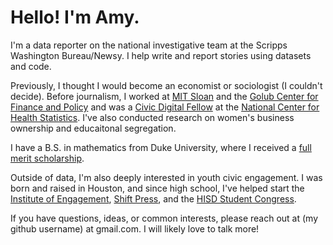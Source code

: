 # Hello! I'm Amy. 

I'm a data reporter on the national investigative team at the Scripps Washington Bureau/Newsy. I help write and report stories using datasets and code. 

Previously, I thought I would become an economist or sociologist (I couldn't decide). Before journalism, I worked at [MIT Sloan](https://mitsloan.mit.edu/) and the [Golub Center for Finance and Policy](https://gcfp.mit.edu/) and was a [Civic Digital Fellow](https://www.codingitforward.com/summer-fellowships) at the [National Center for Health Statistics](https://www.cdc.gov/nchs/index.htm). I've also conducted research on women's business ownership and educaitonal segregation. 

I have a B.S. in mathematics from Duke University, where I received a [full merit scholarship](https://ousf.duke.edu/merit-scholarships/ab-duke-scholars-program/). 

Outside of data, I'm also deeply interested in youth civic engagement. I was born and raised in Houston, and since high school, I've helped start the [Institute of Engagement](https://iehouston.org), [Shift Press](https://shift.press/), and the [HISD Student Congress](https://twitter.com/HISDStuCon).

If you have questions, ideas, or common interests, please reach out at (my github username) at gmail.com. I will likely love to talk more! 
